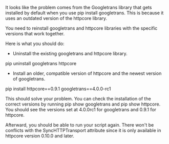 It looks like the problem comes from the Googletrans library that gets installed by default when you use pip install googletrans. This is because it uses an outdated version of the httpcore library.

You need to reinstall googletrans and httpcore libraries with the specific versions that work together.

Here is what you should do:

- Uninstall the existing googletrans and httpcore library.

pip uninstall googletrans httpcore


- Install an older, compatible version of httpcore and the newest version of googletrans.

pip install httpcore==0.9.1 googletrans==4.0.0-rc1


This should solve your problem. You can check the installation of the correct versions by running pip show googletrans and pip show httpcore. You should see the versions set at 4.0.0rc1 for googletrans and 0.9.1 for httpcore. 

Afterward, you should be able to run your script again. There won't be conflicts with the SyncHTTPTransport attribute since it is only available in httpcore version 0.10.0 and later.
